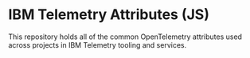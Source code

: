 # IBM Telemetry Attributes (JS)

This repository holds all of the common OpenTelemetry attributes used across projects in IBM
Telemetry tooling and services.

